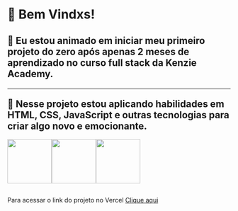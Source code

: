 <h1> 🌴 Bem Vindxs! </h1>
<h2> 🌱  Eu estou animado em iniciar meu primeiro projeto do zero após apenas 2 meses de aprendizado no curso full stack da Kenzie Academy.<hr>
 🚀  Nesse projeto estou aplicando habilidades em HTML, CSS, JavaScript e outras tecnologias para criar algo novo e emocionante.</h2>
 
 <img width="100px" src="https://cdn.jsdelivr.net/gh/devicons/devicon/icons/html5/html5-original.svg" /><img width="100px" src="https://cdn.jsdelivr.net/gh/devicons/devicon/icons/css3/css3-original.svg" /><img width="100px" src="https://cdn.jsdelivr.net/gh/devicons/devicon/icons/javascript/javascript-original.svg" /> 
 
 ##
 
<p>Para acessar o link do projeto no Vercel  <a href="https://projeto-front-end-e-commerce.vercel.app/">Clique aqui</a></p>
          
          
